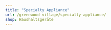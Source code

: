 ```yaml
---
title: "Specialty Appliance"
url: /greenwood-village/specialty-appliance/
shop: Haushaltsgeräte
---
```

